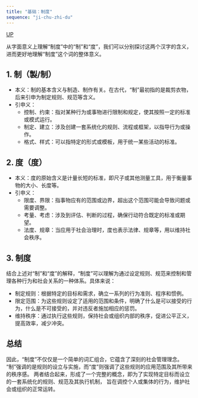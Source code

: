 ```yaml
---
title: "基础：制度"
sequence: "ji-chu-zhi-du"
---
```


[UP](/law/law-index.html)

从字面意义上理解“制度”中的“制”和“度”，我们可以分别探讨这两个汉字的含义，进而更好地理解“制度”这个词的整体意义。

## 1. 制（製/制）
- 本义：制的基本含义与制造、制作有关。在古代，“制”最初指的是裁剪衣物，后来引申为制定规则、规范等含义。
- 引申义：
    - 控制、约束：指对某种行为或事物进行限制和规定，使其按照一定的标准或模式运行。
    - 制定、建立：涉及创建一套系统化的规则、流程或框架，以指导行为或操作。
    - 格式、样式：可以指特定的形式或模板，用于统一某些活动的标准。

## 2. 度（度）
- 本义：度的原始含义是计量长短的标准，即尺子或其他测量工具，用于衡量事物的大小、长度等。
- 引申义：
    - 限度、界限：指事物应有的范围或边界，超出这个范围可能会导致问题或需要调整。
    - 考量、考虑：涉及到评估、判断的过程，确保行动符合既定的标准或期望。
    - 法度、规章：当应用于社会治理时，度也表示法律、规章等，用以维持社会秩序。

## 3. 制度

结合上述对“制”和“度”的解释，“制度”可以理解为通过设定规则、规范来控制和管理各种行为和社会关系的一种体系。具体来说：

- 制定规则：根据特定的目标和需求，确立一系列的行为准则、程序和惯例。
- 限定范围：为这些规则设定了适用的范围和条件，明确了什么是可以接受的行为，什么是不可接受的，并对违反者施加相应的惩罚。
- 维持秩序：通过执行这些规则，保持社会或组织内部的秩序，促进公平正义，提高效率，减少冲突。

## 总结

因此，“制度”不仅仅是一个简单的词汇组合，它蕴含了深刻的社会管理理念。
“制”强调的是规则的设立与实施，而“度”则强调了这些规则的应用范围及其所带来的秩序感。
两者结合起来，形成了一个完整的概念，即为了实现特定目标而设立的一套系统化的规则、规范及其执行机制，
旨在调控个人或集体的行为，维护社会或组织的正常运转。
